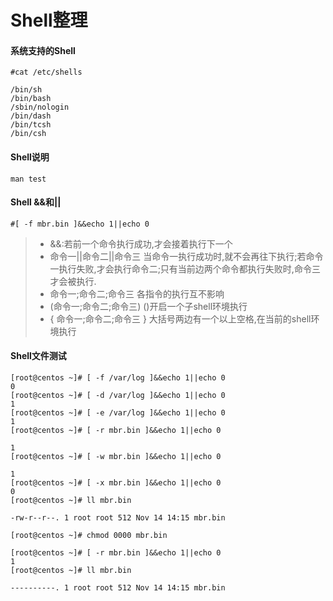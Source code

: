 # Shell整理



#### 系统支持的Shell

```shell
#cat /etc/shells

/bin/sh
/bin/bash
/sbin/nologin
/bin/dash
/bin/tcsh
/bin/csh
```

#### Shell说明

`man test`

#### Shell &&和||

`#[ -f mbr.bin ]&&echo 1||echo 0`

> - &&:若前一个命令执行成功,才会接着执行下一个
> - 命令一||命令二||命令三     当命令一执行成功时,就不会再往下执行;若命令一执行失败,才会执行命令二;只有当前边两个命令都执行失败时,命令三才会被执行.
> - 命令一;命令二;命令三         各指令的执行互不影响
> - (命令一;命令二;命令三)      ()开启一个子shell环境执行
> - { 命令一;命令二;命令三 }    大括号两边有一个以上空格,在当前的shell环境执行

#### Shell文件测试

```shell
[root@centos ~]# [ -f /var/log ]&&echo 1||echo 0       
0
[root@centos ~]# [ -d /var/log ]&&echo 1||echo 0 
1
[root@centos ~]# [ -e /var/log ]&&echo 1||echo 0 
1
[root@centos ~]# [ -r mbr.bin ]&&echo 1||echo 0        

1
[root@centos ~]# [ -w mbr.bin ]&&echo 1||echo 0 

1
[root@centos ~]# [ -x mbr.bin ]&&echo 1||echo 0 
0
[root@centos ~]# ll mbr.bin 

-rw-r--r--. 1 root root 512 Nov 14 14:15 mbr.bin

[root@centos ~]# chmod 0000 mbr.bin 

[root@centos ~]# [ -r mbr.bin ]&&echo 1||echo 0
1
[root@centos ~]# ll mbr.bin 

----------. 1 root root 512 Nov 14 14:15 mbr.bin
```



